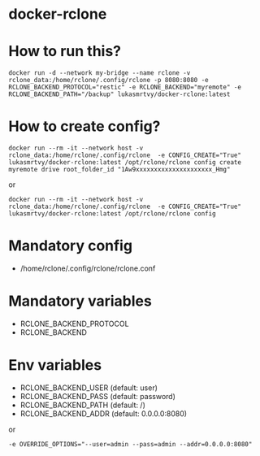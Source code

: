 # docker-rclone

# How to run this?
`
docker run -d --network my-bridge --name rclone -v rclone_data:/home/rclone/.config/rclone -p 8080:8080 -e RCLONE_BACKEND_PROTOCOL="restic" -e RCLONE_BACKEND="myremote" -e RCLONE_BACKEND_PATH="/backup" lukasmrtvy/docker-rclone:latest `

# How to create config? 

`docker run --rm -it --network host -v rclone_data:/home/rclone/.config/rclone  -e CONFIG_CREATE="True" lukasmrtvy/docker-rclone:latest /opt/rclone/rclone config create myremote drive root_folder_id "1Aw9xxxxxxxxxxxxxxxxxxxxx_Hmg"
 `
 
or

`
docker run --rm -it --network host -v rclone_data:/home/rclone/.config/rclone  -e CONFIG_CREATE="True" lukasmrtvy/docker-rclone:latest /opt/rclone/rclone config
`

# Mandatory config
- /home/rclone/.config/rclone/rclone.conf

# Mandatory variables

- RCLONE_BACKEND_PROTOCOL
- RCLONE_BACKEND

# Env variables

- RCLONE_BACKEND_USER (default: user)
- RCLONE_BACKEND_PASS (default: password)
- RCLONE_BACKEND_PATH (default: /)
- RCLONE_BACKEND_ADDR (default: 0.0.0.0:8080)

or

`-e OVERRIDE_OPTIONS="--user=admin --pass=admin --addr=0.0.0.0:8080"`
